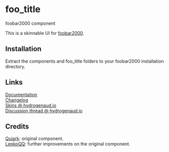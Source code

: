 # foo_title
foobar2000 component

This is a skinnable UI for [foobar2000](https://www.foobar2000.org).

## Installation
Extract the components and foo_title folders to your foobar2000 installation directory.

## Links
[Documentation](https://quiark.github.io/foo_title)  
[Changelog](https://github.com/theqwertiest/foo_title/blob/master/CHANGELOG.md)  
[Skins @ hydrogenaud.io](https://hydrogenaud.io/index.php/topic,46619.0.html)  
[Discussion thread @ hydrogenaud.io](http://www.hydrogenaudio.org/forums/index.php?showtopic=46595)

## Credits
[Quiark](https://github.com/Quiark): original component.  
[LepkoQQ](https://github.com/LepkoQQ): further improvements on the original component.
